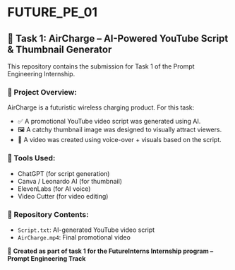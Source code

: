 # FUTURE_PE_01

## 🔹 Task 1: AirCharge – AI-Powered YouTube Script & Thumbnail Generator

This repository contains the submission for Task 1 of the Prompt Engineering Internship.

### 📌 Project Overview:
AirCharge is a futuristic wireless charging product. For this task:
- ✅ A promotional YouTube video script was generated using AI.
- 🖼️ A catchy thumbnail image was designed to visually attract viewers.
- 🎥 A video was created using voice-over + visuals based on the script.

### 🧠 Tools Used:
- ChatGPT (for script generation)
- Canva / Leonardo AI (for thumbnail)
- ElevenLabs (for AI voice)
- Video Cutter (for video editing)

### 📂 Repository Contents:
- `Script.txt`: AI-generated YouTube video script
- `AirCharge.mp4`: Final promotional video
  

🔗 **Created as part of task 1 for the FutureInterns Internship program – Prompt Engineering Track**
